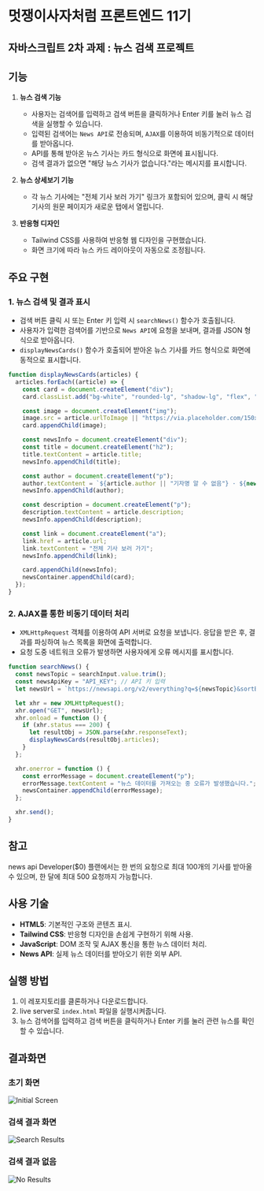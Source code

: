
# 멋쟁이사자처럼 프론트엔드 11기

## 자바스크립트 2차 과제 : 뉴스 검색 프로젝트

## 기능

1. **뉴스 검색 기능**
   - 사용자는 검색어를 입력하고 검색 버튼을 클릭하거나 Enter 키를 눌러 뉴스 검색을 실행할 수 있습니다.
   - 입력된 검색어는 `News API`로 전송되며, `AJAX`를 이용하여 비동기적으로 데이터를 받아옵니다.
   - API를 통해 받아온 뉴스 기사는 카드 형식으로 화면에 표시됩니다.
   - 검색 결과가 없으면 "해당 뉴스 기사가 없습니다."라는 메시지를 표시합니다.

2. **뉴스 상세보기 기능**
   - 각 뉴스 기사에는 "전체 기사 보러 가기" 링크가 포함되어 있으며, 클릭 시 해당 기사의 원문 페이지가 새로운 탭에서 열립니다.

3. **반응형 디자인**
   - Tailwind CSS를 사용하여 반응형 웹 디자인을 구현했습니다.
   - 화면 크기에 따라 뉴스 카드 레이아웃이 자동으로 조정됩니다.

## 주요 구현

### 1. 뉴스 검색 및 결과 표시

- 검색 버튼 클릭 시 또는 Enter 키 입력 시 `searchNews()` 함수가 호출됩니다.
- 사용자가 입력한 검색어를 기반으로 `News API`에 요청을 보내며, 결과를 JSON 형식으로 받아옵니다.
- `displayNewsCards()` 함수가 호출되어 받아온 뉴스 기사를 카드 형식으로 화면에 동적으로 표시합니다.
  
```javascript
function displayNewsCards(articles) {
  articles.forEach((article) => {
    const card = document.createElement("div");
    card.classList.add("bg-white", "rounded-lg", "shadow-lg", "flex", "mb-6");

    const image = document.createElement("img");
    image.src = article.urlToImage || "https://via.placeholder.com/150x100?text=No+Image";
    card.appendChild(image);

    const newsInfo = document.createElement("div");
    const title = document.createElement("h2");
    title.textContent = article.title;
    newsInfo.appendChild(title);

    const author = document.createElement("p");
    author.textContent = `${article.author || "기자명 알 수 없음"} · ${new Date(article.publishedAt).toLocaleDateString()}`;
    newsInfo.appendChild(author);

    const description = document.createElement("p");
    description.textContent = article.description;
    newsInfo.appendChild(description);

    const link = document.createElement("a");
    link.href = article.url;
    link.textContent = "전체 기사 보러 가기";
    newsInfo.appendChild(link);

    card.appendChild(newsInfo);
    newsContainer.appendChild(card);
  });
}
```

### 2. AJAX를 통한 비동기 데이터 처리

- `XMLHttpRequest` 객체를 이용하여 API 서버로 요청을 보냅니다. 응답을 받은 후, 결과를 파싱하여 뉴스 목록을 화면에 출력합니다.
- 요청 도중 네트워크 오류가 발생하면 사용자에게 오류 메시지를 표시합니다.

```javascript
function searchNews() {
  const newsTopic = searchInput.value.trim();
  const newsApiKey = "API_KEY"; // API 키 입력
  let newsUrl = `https://newsapi.org/v2/everything?q=${newsTopic}&sortBy=relevancy&apiKey=${newsApiKey}`;

  let xhr = new XMLHttpRequest();
  xhr.open("GET", newsUrl);
  xhr.onload = function () {
    if (xhr.status === 200) {
      let resultObj = JSON.parse(xhr.responseText);
      displayNewsCards(resultObj.articles);
    }
  };

  xhr.onerror = function () {
    const errorMessage = document.createElement("p");
    errorMessage.textContent = "뉴스 데이터를 가져오는 중 오류가 발생했습니다.";
    newsContainer.appendChild(errorMessage);
  };

  xhr.send();
}
```

## 참고
news api Developer($0) 플랜에서는 한 번의 요청으로 최대 100개의 기사를 받아올 수 있으며, 한 달에 최대 500 요청까지 가능합니다.

## 사용 기술

- **HTML5**: 기본적인 구조와 콘텐츠 표시.
- **Tailwind CSS**: 반응형 디자인을 손쉽게 구현하기 위해 사용.
- **JavaScript**: DOM 조작 및 AJAX 통신을 통한 뉴스 데이터 처리.
- **News API**: 실제 뉴스 데이터를 받아오기 위한 외부 API.

## 실행 방법

1. 이 레포지토리를 클론하거나 다운로드합니다.
2. live server로 `index.html` 파일을 실행시켜줍니다.
3. 뉴스 검색어를 입력하고 검색 버튼을 클릭하거나 Enter 키를 눌러 관련 뉴스를 확인할 수 있습니다.

## 결과화면
### 초기 화면
![Initial Screen](/previews/search-empty.jpeg)

### 검색 결과 화면
![Search Results](/previews/news-results.png)

### 검색 결과 없음
![No Results](/previews/no-results.jpeg)